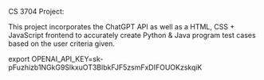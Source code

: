 CS 3704 Project:

This project incorporates the ChatGPT API as well as a HTML, CSS + JavaScript frontend to accurately create Python & Java program test cases based on the user criteria given.



export OPENAI_API_KEY=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
